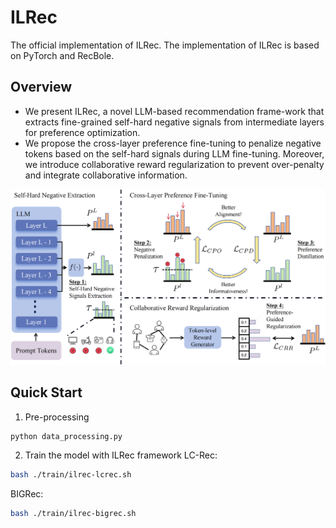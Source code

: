 # ILRec
The official implementation of ILRec.
The implementation of ILRec is based on PyTorch and RecBole.

## Overview
* We present ILRec, a novel LLM-based recommendation frame-work that extracts fine-grained self-hard negative signals from intermediate layers for preference optimization.
* We propose the cross-layer preference fine-tuning to penalize negative tokens based on the self-hard signals during LLM fine-tuning. Moreover, we introduce collaborative reward regularization to prevent over-penalty and integrate collaborative information.

![img](figs/ILRec.png)

## Quick Start
1. Pre-processing
```bash
python data_processing.py
```

2. Train the model with ILRec framework
LC-Rec:
```bash
bash ./train/ilrec-lcrec.sh
```
BIGRec:
```bash
bash ./train/ilrec-bigrec.sh
```


